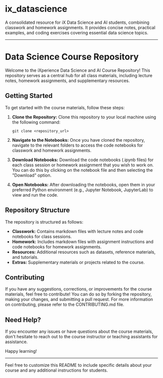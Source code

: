 # ix_datascience
A consolidated resource for iX Data Science and AI students, combining classwork and homework assignments. It provides concise notes, practical examples, and coding exercises covering essential data science topics.

---

# Data Science Course Repository

Welcome to the iXperience Data Science and AI Course Repository! This repository serves as a central hub for all class materials, including lecture notes, homework assignments, and supplementary resources.

## Getting Started

To get started with the course materials, follow these steps:

1. **Clone the Repository:** Clone this repository to your local machine using the following command:
   ```
   git clone <repository_url>
   ```

2. **Navigate to the Notebooks:** Once you have cloned the repository, navigate to the relevant folders to access the code notebooks for classwork and homework assignments.

3. **Download Notebooks:** Download the code notebooks (.ipynb files) for each class session or homework assignment that you wish to work on. You can do this by clicking on the notebook file and then selecting the "Download" option.

4. **Open Notebooks:** After downloading the notebooks, open them in your preferred Python environment (e.g., Jupyter Notebook, JupyterLab) to view and run the code.

## Repository Structure

The repository is structured as follows:

- **Classwork:** Contains markdown files with lecture notes and code notebooks for class sessions.
- **Homework:** Includes markdown files with assignment instructions and code notebooks for homework assignments.
- **Resources:** Additional resources such as datasets, reference materials, and tutorials.
- **Extras:** Supplementary materials or projects related to the course.

## Contributing

If you have any suggestions, corrections, or improvements for the course materials, feel free to contribute! You can do so by forking the repository, making your changes, and submitting a pull request. For more information on contributing, please refer to the CONTRIBUTING.md file.

## Need Help?

If you encounter any issues or have questions about the course materials, don't hesitate to reach out to the course instructor or teaching assistants for assistance.

Happy learning!

---

Feel free to customize this README to include specific details about your course and any additional instructions for students.

